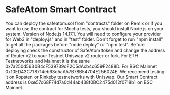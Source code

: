 # SafeAtom Smart Contract
You can deploy the safeatom.sol from "contracts" folder on Remix or if you want to use the contract for Mocha tests, you should install Node.js on your system.
Version of Node.js 14.17.1.
You will need to configure your provider for Web3 in "deploy.js" and in "test" folder.
Don't forget to run "npm install" to get all the packages before "node deploy" or "npm test".
Before deploying check the constructor of SafeAtom token and change the address of Router v2 to your Testnet Uniswap v2 router or fork. For ETH Testnetworks and Mainnet it is the same 0x7a250d5630B4cF539739dF2C5dAcb4c659F2488D. For BSC Mainnet 0x10ED43C718714eb63d5aA57B78B54704E256024E.
We recomend testing it on Ropsten or Rinkeby testnetworks with Uniswap.
Our Smart Contract address is 0xe57c68F74d7a0d44ab438f0BC2475d012f0718b1 on BSC Mainnet.
